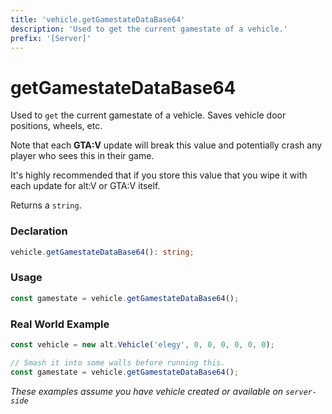 ```yaml
---
title: 'vehicle.getGamestateDataBase64'
description: 'Used to get the current gamestate of a vehicle.'
prefix: '[Server]'
---
```


# getGamestateDataBase64

Used to `get` the current gamestate of a vehicle. Saves vehicle door positions, wheels, etc.

Note that each **GTA:V** update will break this value and potentially crash any player who sees this in their game.

It's highly recommended that if you store this value that you wipe it with each update for alt:V or GTA:V itself.

Returns a `string`.

### Declaration

```typescript
vehicle.getGamestateDataBase64(): string;
```

### Usage

```js
const gamestate = vehicle.getGamestateDataBase64();
```

### Real World Example

```js
const vehicle = new alt.Vehicle('elegy', 0, 0, 0, 0, 0, 0);

// Smash it into some walls before running this.
const gamestate = vehicle.getGamestateDataBase64();
```

_These examples assume you have vehicle created or available on `server-side`_